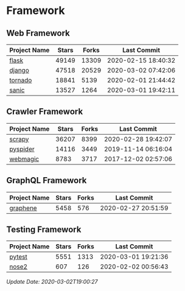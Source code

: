 # Framework

## Web Framework

| Project Name | Stars | Forks | Last Commit |
| ------------ | ----- | ----- | ----------- |
| [flask](https://github.com/pallets/flask) | 49149 | 13309 | 2020-02-15 18:40:32 |
| [django](https://github.com/django/django) | 47518 | 20529 | 2020-03-02 07:42:06 |
| [tornado](https://github.com/tornadoweb/tornado) | 18841 | 5139 | 2020-02-01 21:44:42 |
| [sanic](https://github.com/huge-success/sanic) | 13527 | 1264 | 2020-03-01 19:42:11 |

## Crawler Framework

| Project Name | Stars | Forks | Last Commit |
| ------------ | ----- | ----- | ----------- |
| [scrapy](https://github.com/scrapy/scrapy) | 36207 | 8399 | 2020-02-28 19:42:07 |
| [pyspider](https://github.com/binux/pyspider) | 14116 | 3449 | 2019-11-14 06:16:04 |
| [webmagic](https://github.com/code4craft/webmagic) | 8783 | 3717 | 2017-12-02 02:57:06 |

## GraphQL Framework

| Project Name | Stars | Forks | Last Commit |
| ------------ | ----- | ----- | ----------- |
| [graphene](https://github.com/graphql-python/graphene) | 5458 | 576 | 2020-02-27 20:51:59 |

## Testing Framework

| Project Name | Stars | Forks | Last Commit |
| ------------ | ----- | ----- | ----------- |
| [pytest](https://github.com/pytest-dev/pytest) | 5551 | 1313 | 2020-03-01 19:21:36 |
| [nose2](https://github.com/nose-devs/nose2) | 607 | 126 | 2020-02-02 00:56:43 |

*Update Date: 2020-03-02T19:00:27*